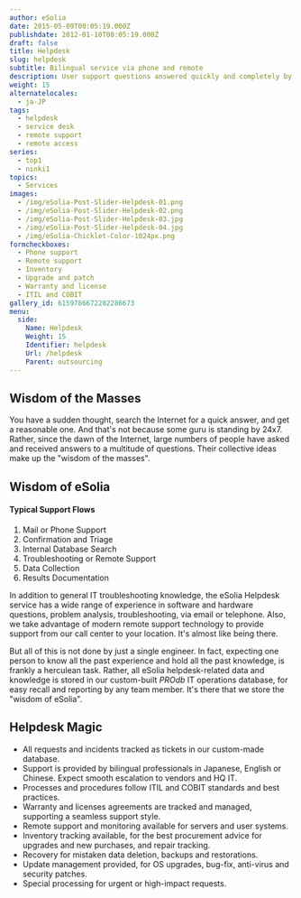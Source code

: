 ```yaml
---
author: eSolia
date: 2015-05-09T00:05:19.000Z
publishdate: 2012-01-10T00:05:19.000Z
draft: false
title: Helpdesk
slug: helpdesk
subtitle: Bilingual service via phone and remote
description: User support questions answered quickly and completely by our bilingual professionals, with knowledge stored in our internal helpdesk operations database. - from eSolia Inc.
weight: 15
alternatelocales:
  - ja-JP
tags:
  - helpdesk
  - service desk
  - remote support
  - remote access
series:
  - top1
  - ninki1
topics:
  - Services
images:
  - /img/eSolia-Post-Slider-Helpdesk-01.png
  - /img/eSolia-Post-Slider-Helpdesk-02.png
  - /img/eSolia-Post-Slider-Helpdesk-03.jpg
  - /img/eSolia-Post-Slider-Helpdesk-04.jpg
  - /img/eSolia-Chicklet-Color-1024px.png
formcheckboxes:
  - Phone support
  - Remote support
  - Inventory
  - Upgrade and patch
  - Warranty and license
  - ITIL and COBIT
gallery_id: 6159786672282286673
menu:
  side:
    Name: Helpdesk
    Weight: 15
    Identifier: helpdesk
    Url: /helpdesk
    Parent: outsourcing
---
```


## Wisdom of the Masses

You have a sudden thought, search the Internet for a quick answer, and get a reasonable one. And that's not because some guru is standing by 24x7. Rather, since the dawn of the Internet, large numbers of people have asked and received answers to a multitude of questions. Their collective ideas make up the "wisdom of the masses".

## Wisdom of eSolia

<div class="esolia-card-panel indigo darken-4 z-depth-1">
  <h4 class="center green-text text-accent-3">Typical Support Flows</h4>
    <ol>
      <li class="white-text">Mail or Phone Support</li>
      <li class="white-text">Confirmation and Triage</li>
      <li class="white-text">Internal Database Search</li>
      <li class="white-text">Troubleshooting or Remote Support</li>
      <li class="white-text">Data Collection</li>
      <li class="white-text">Results Documentation</li>
    </ol>
</div>

In addition to general IT troubleshooting knowledge, the eSolia Helpdesk service has a wide range of experience in software and hardware questions, problem analysis, troubleshooting, via email or telephone. Also, we take advantage of modern remote support technology to provide support from our call center to your location. It's almost like being there.

But all of this is not done by just a single engineer. In fact, expecting one person to know all the past experience and hold all the past knowledge, is frankly a herculean task. Rather, all eSolia helpdesk-related data and knowledge is stored in our custom-built _PROdb_ IT operations database, for easy recall and reporting by any team member. It's there that we store the "wisdom of eSolia".

## Helpdesk Magic

* All requests and incidents tracked as tickets in our custom-made database.  
* Support is provided by bilingual professionals in Japanese, English or Chinese. Expect smooth escalation to vendors and HQ IT.
* Processes and procedures follow ITIL and COBIT standards and best practices.
* Warranty and licenses agreements are tracked and managed, supporting a seamless support style.
* Remote support and monitoring available for servers and user systems.
* Inventory tracking available, for the best procurement advice for upgrades and new purchases, and repair tracking.
* Recovery for mistaken data deletion, backups and restorations.
* Update management provided, for OS upgrades, bug-fix, anti-virus and security patches.
* Special processing for urgent or high-impact requests.
